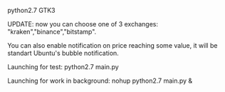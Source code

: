 python2.7 GTK3

UPDATE:  now you can choose one of 3 exchanges: "kraken","binance","bitstamp".

You can also enable notification on price reaching some value, it will be standart Ubuntu's bubble notification.



Launching for test: python2.7 main.py

Launching for work in background: nohup python2.7 main.py &
